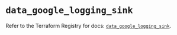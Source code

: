 # `data_google_logging_sink`

Refer to the Terraform Registry for docs: [`data_google_logging_sink`](https://registry.terraform.io/providers/hashicorp/google/6.28.0/docs/data-sources/logging_sink).
